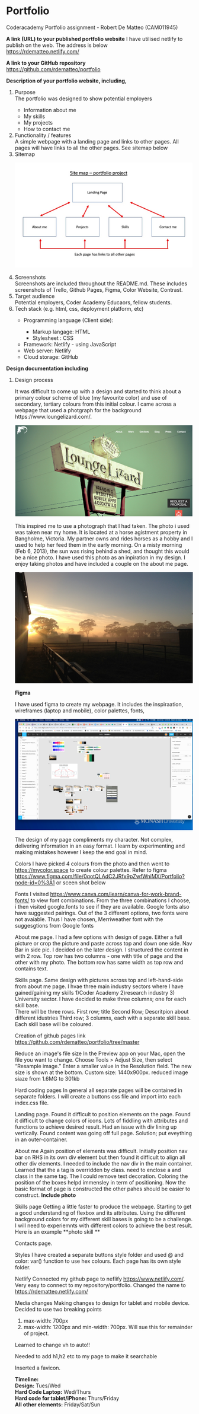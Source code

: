 # Portfolio
Coderacademy Portfolio assignment - Robert De Matteo (CAM011945)

**A link (URL) to your published portfolio website**
I have utilised netlify to publish on the web. The address is below<br>
https://rdematteo.netlify.com/

**A link to your GitHub repository**<br>
https://github.com/rdematteo/portfolio

**Description of your portfolio website, including,**
<ol>
  <li>Purpose</li>
    The portfolio was designed to show potential employers
    <ul>
      <li>Information about me</li>
      <li>My skills</li>
      <li>My projects</li>
      <li>How to contact me</li>
    </ul>

 
  <li>Functionality / features</li>
  A simple webpage with a landing page and links to other pages. All pages will have links to all the other pages. See sitemap below

  <li>Sitemap</li>

  ![site-map](https://github.com/rdematteo/portfolio/blob/master/pics/site_map_portfolio.jpeg)


  <li>Screenshots</li>
  Screenshots are included throughout the README.md. These includes screenshots of Trello, Github Pages, Figma, Color Website, Contrast.

  <li>Target audience</li>
  Potential employers, Coder Academy Educaors, fellow students.

  <li>Tech stack (e.g. html, css, deployment platform, etc)</li>
    <ul>
      <li>Programming language (Client side):</li> 
        <ul>
          <li> Markup langage: HTML</li>
          <li> Stylesheet : CSS</li>
        </ul>
      <li> Framework: Netlify - using JavaScript</li>
      <li> Web server: Netlify</li>
      <li> Cloud storage: GitHub</li>
    </ul>
</ol>

**<p>Design documentation including</p>**
<ol>
  <li>Design process</li>
<p>It was difficult to come up with a design and started to think about a primary colour scheme of blue (my favourite color) and use of secondary, tertiary colours from this initial colour. I came across a webpage that used a photgraph for the background https://www.loungelizard.com/.</p>

![inspiration-site](https://github.com/rdematteo/portfolio/blob/master/pics-README/inspiration.png)


<p>This inspired me to use a photograph that I had taken. The photo i used was taken near my home. It is located at a horse agistment property in Bangholme, Victoria. My partner owns and rides horses as a hobby and I used to help her feed them in the early morning. On a misty morning (Feb 6, 2013), the sun was rising behind a shed, and thought this would be a nice photo. I have used this photo as an inpiration in my design. I enjoy taking photos and have included a couple on the about me page.</p>

![inspiration-photo](https://github.com/rdematteo/portfolio/blob/master/pics/landing_page_smaller_res.jpg)

**<p>Figma</p>**
<p>I have used figma to create my webpage. It includes the inspiraation, wireframes (laptop and mobile), color palettes, fonts, 

![inspiration-photo](https://github.com/rdematteo/portfolio/blob/master/pics-README/figma_all.png)


The design of my page compliments my character. Not complex, delivering information in an easy format. 
I learn by experimenting and making mistakes however I keep the end goal in mind. 

Colors
I have picked 4 colours from the photo and then went to https://mycolor.space to create colour palettes. Refer to figma https://www.figma.com/file/0qotQLAdC2JRfx9pZwfWniMX/Portfolio?node-id=0%3A1 or sceen shot below 






Fonts
I visited https://www.canva.com/learn/canva-for-work-brand-fonts/ to view font combinations. From the three combinations I choose, i then visited google.fonts to see if they are available. Google fonts also have suggested pairings. Out of the 3 different options, two fonts were not avaiable. Thus I have chosen, Merriweather font with the suggesgtions from Google fonts

About me page.
I had a few options with design of page. Either a full picture or crop the picture and paste across top and down one side. Nav Bar in side pic. I decided on the later design. 
I structured the content in with 2 row. Top row has two columns - one with title of page and the other with my photo. The bottom row has same width as top row and contains text.

Skills page.
Same design with pictures across top and left-hand-side from about me page.
I hvae three main industry sectors where I have gained/gaining my skills 1)Coder Academy 2)research industry 3) University sector. I have decided to make three columns; one for each skill base.  
There will be three rows.
First row; title
Second Row; Descritpion about different idustries
Third row; 3 columns, each with a separate skill base. Each skill base will be coloured.

Creation of github pages
link https://github.com/rdematteo/portfolio/tree/master

Reduce an image's file size
In the Preview app on your Mac, open the file you want to change.
Choose Tools > Adjust Size, then select “Resample image.”
Enter a smaller value in the Resolution field. The new size is shown at the bottom. Custom size: 1440x900px. reduced image siaze from 1.6MG to 301kb

Hard coding pages
In general all separate pages will be contained in separate folders. 
I will create a buttons css file and import into each index.css file.


Landing page.
Found it difficult to position elements on the page. 
Found it difficult to change colors of icons. Lots of fiddling with attributes and functions to achieve desired result.
Had an issue with div lining up vertically. Found content was going off full page. Solution; put eveything in an outer-container.


About me
Again position of elements was difficult. Initially position nav bar on RHS in its own div element but then found it difficult to align all other div elements. I needed to include the nav div in the main container.
Learned that the a tag is overridden by class. need to enclose a and class in the same tag. The I could remove text decoration.
Coloring the position of the boxes helpd immensley in term of positioning.
Now the basic format of page is constructed the other pahes should be easier to construct. 
**Include photo**

Skills page
Getting a little faster to produce the webpage. Starting to get a good understanding of flexbox and its attributes. Using the different background colors for my different skill bases is going to be a challenge. I will need to experiemnts with different colors to achieve the best result. Here is an example 
**photo skill **

Contacts page.


Styles
I have created a separate buttons style folder and used @ and color: var() function to use hex colours. 
Each page has its own style folder. 

Netlify
Connected my github page to neflify https://www.netlify.com/.  Very easy to connect to my repository/portfolio.
Changed the name to https://rdematteo.netlify.com/


Media changes
Making changes to design for tablet and mobile device.
Decided to use two breaking points
1) max-width: 700px
2) max-width: 1200px and min-width: 700px. Will sue this for remainder of project.

Learned to change vh to auto!!

Needed to add h1,h2 etc to my page to make it searchable

Inserted a favicon.








**Timeline:**<br>
**Design:** Tues/Wed<br>
**Hard Code Laptop:** Wed/Thurs<br>
**Hard code for tablet/iPhone:** Thurs/Friday<br>
**All other elements:** Friday/Sat/Sun<br>



